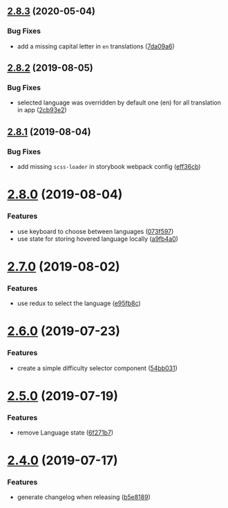 ## [2.8.3](https://github.com/cycle-game/Cycle/compare/v2.8.2...v2.8.3) (2020-05-04)


### Bug Fixes

* add a missing capital letter in `en` translations ([7da09a6](https://github.com/cycle-game/Cycle/commit/7da09a6161a5d7cf9f47f78f9078c29103dcdcc0))

## [2.8.2](https://github.com/cycle-game/Cycle/compare/v2.8.1...v2.8.2) (2019-08-05)


### Bug Fixes

* selected language was overridden by default one (en) for all translation in app ([2cb93e2](https://github.com/cycle-game/Cycle/commit/2cb93e2))

## [2.8.1](https://github.com/cycle-game/Cycle/compare/v2.8.0...v2.8.1) (2019-08-04)


### Bug Fixes

* add missing `scss-loader` in storybook webpack config ([eff36cb](https://github.com/cycle-game/Cycle/commit/eff36cb))

# [2.8.0](https://github.com/cycle-game/Cycle/compare/v2.7.0...v2.8.0) (2019-08-04)


### Features

* use keyboard to choose between languages ([073f597](https://github.com/cycle-game/Cycle/commit/073f597))
* use state for storing hovered language locally ([a9fb4a0](https://github.com/cycle-game/Cycle/commit/a9fb4a0))

# [2.7.0](https://github.com/cycle-game/Cycle/compare/v2.6.0...v2.7.0) (2019-08-02)


### Features

* use redux to select the language ([e95fb8c](https://github.com/cycle-game/Cycle/commit/e95fb8c))

# [2.6.0](https://github.com/cycle-game/Cycle/compare/v2.5.0...v2.6.0) (2019-07-23)


### Features

* create a simple difficulty selector component ([54bb031](https://github.com/cycle-game/Cycle/commit/54bb031))

# [2.5.0](https://github.com/cycle-game/Cycle/compare/v2.4.0...v2.5.0) (2019-07-19)


### Features

* remove Language state ([6f271b7](https://github.com/cycle-game/Cycle/commit/6f271b7))

# [2.4.0](https://github.com/cycle-game/Cycle/compare/v2.3.0...v2.4.0) (2019-07-17)


### Features

* generate changelog when releasing ([b5e8189](https://github.com/cycle-game/Cycle/commit/b5e8189))
